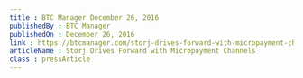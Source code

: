 ```yaml
---
title : BTC Manager December 26, 2016
publishedBy : BTC Manager
publishedOn : December 26, 2016
link : https://btcmanager.com/storj-drives-forward-with-micropayment-channels/
articleName : Storj Drives Forward with Micropayment Channels
class : pressArticle
---
```

